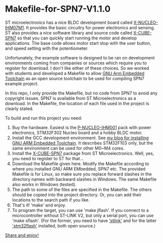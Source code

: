 # Makefile-for-SPN7-V1.1.0

ST microelectronics has a nice BLDC development board called [X-NUCLEO-IHM07M1](https://www.st.com/en/ecosystems/x-nucleo-ihm07m1.html). It provides the basic circuitry for power electronics and sensing. ST also provides a nice software library and source code called [X-CUBE-SPN7](https://www.st.com/en/embedded-software/x-cube-spn7.html) so that you can quickly start running the motor and develop applications. The base code allows motor start stop with the user button, and speed setting with the potentiometer.

Unfortunately, the example software is designed to be ran on development environments coming from companies or sources which require you to register for download. I don't like either of these choices. So we worked with students and developed a Makefile to allow [GNU Arm Embedded Toolchain](https://launchpad.net/gcc-arm-embedded) as an open source toolchain to be used for compiling SPN7 example project.

In this repo, I only provide the Makefile, but no code from SPN7 to avoid any copyright issues. SPN7 is available from ST Microelectronics as a download. In the Makefile, the location of each file used in the project is clearly stated.

To build and run this project you need:
1. Buy the hardware. Easiest is the [P-NUCLEO-IHM001](https://www.st.com/en/evaluation-tools/p-nucleo-ihm001.html) pack with power electronics, STM32F302 Nucleo board and a hobby BLDC motor.
2. Install the GCC development environment. See [my blog for installing GNU ARM Embedded Toolchain](https://aviatorahmet.blogspot.com/2016/04/arm-stm32f10x-programming-with-gcc.html). It describes STM32F103 only, but the same environment can be used for other M0~M4 cores.
3. Install the [X-CUBE-SPN7](https://www.st.com/en/embedded-software/x-cube-spn7.html) package from ST Microelectronics. Well, yes, you need to register to ST for that...
4. Download the Makefile given here. Modify the Makefile according to where you installed GNU ARM EMbedded, SPN7 etc. The provided Makefile is for Linux, so make sure you replace forward slashes in the directory names with backward slashes in Windows. The same Makefile also works in Windows (tested).
5. The path to some of the files are specified in the Makefile. The others should be copied into the project directory. Or, you can add their locations to the search path if you like.
6. That's it! 'make' and enjoy.
7. To program the target, you can use 'make jflash'. If you connect to a microcontroller without ST-LINK V2, but only a serial port, you can use 'make sflash'. (For the former, you need to have ['stlink'](https://github.com/texane/stlink)  and for the latter ['stm32flash'](https://sourceforge.net/projects/stm32flash) installed, both open source.)


[Share and enjoy!](https://www.urbandictionary.com/define.php?term=share%20and%20enjoy)
